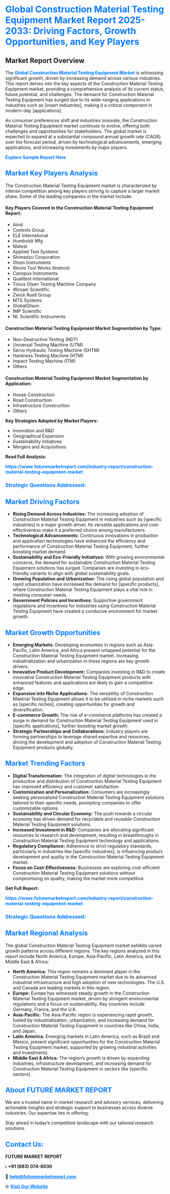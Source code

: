 <h1 style="color: #007BFF;">Global Construction Material Testing Equipment Market Report 2025-2033: Driving Factors, Growth Opportunities, and Key Players</h1>

<section id="overview">
<h2>Market Report Overview</h2>
<p>The <a href="https://www.futuremarketreport.com/industry-report/construction-material-testing-equipment-market" style="color: #007BFF; text-decoration: none;"><strong>Global Construction Material Testing Equipment Market</strong></a> is witnessing significant growth, driven by increasing demand across various industries. This report delves into the key aspects of the Construction Material Testing Equipment market, providing a comprehensive analysis of its current status, future potential, and challenges. The demand for Construction Material Testing Equipment has surged due to its wide-ranging applications in industries such as [insert industries], making it a critical component in modern-day [applications].</p>
<p>As consumer preferences shift and industries innovate, the Construction Material Testing Equipment market continues to evolve, offering both challenges and opportunities for stakeholders. The global market is expected to expand at a substantial compound annual growth rate (CAGR) over the forecast period, driven by technological advancements, emerging applications, and increasing investments by major players.</p>
</section>

<section id="overview">
<p><a href="https://www.futuremarketreport.com/request-sample/reportId=51163" style="color: #007BFF; text-decoration: none;"><strong>Explore Sample Report Here</strong></a></p>
</section>

<section id="key-players">
<h2 style="color: #007BFF;">Market Key Players Analysis</h2>
<p>The Construction Material Testing Equipment market is characterized by intense competition among key players striving to capture a larger market share. Some of the leading companies in the market include:</p>
<h4>Key Players Covered in the Construction Material Testing Equipment Report:</h4>
<ul><li>Aimil</li><li>Controls Group</li><li>ELE International</li><li>Humboldt Mfg</li><li>Matest</li><li>Applied Test Systems</li><li>Shimadzu Corporation</li><li>Olson Instruments</li><li>Illinois Tool Works (Instron)</li><li>Canopus Instruments</li><li>Qualitest International</li><li>Tinius Olsen Testing Machine Company</li><li>Wirsam Scientific</li><li>Zwick Roell Group</li><li>MTS Systems</li><li>GlobalGilson</li><li>IMP Scientific</li><li>NL Scientific Instruments</li></ul>
<h4>Construction Material Testing Equipment Market Segmentation by Type:</h4>
<ul><li>Non-Destructive Testing (NDT)</li><li>Universal Testing Machine (UTM)</li><li>Servo Hydraulic Testing Machine (SHTM)</li><li>Hardness Testing Machine (HTM)</li><li>Impact Testing Machine (ITM)</li><li>Others</li></ul>

<h4>Construction Material Testing Equipment Market Segmentation by Application:</h4>
<ul><li>House Construction</li><li>Road Construction</li><li>Infrastructure Construction</li><li>Others</li></ul>
<p><strong>Key Strategies Adopted by Market Players:</strong></p>
<ul>
<li>Innovation and R&D</li>
<li>Geographical Expansion</li>
<li>Sustainability Initiatives</li>
<li>Mergers and Acquisitions</li>
</ul>
</section>

<section>
<p><strong>Read Full Analysis: </strong></p><a href="https://www.futuremarketreport.com/industry-report/construction-material-testing-equipment-market" style="color: #007BFF; text-decoration: none;"><strong>https://www.futuremarketreport.com/industry-report/construction-material-testing-equipment-market</strong></a>
<h3 style="color: #007BFF;">Strategic Questions Addressed:</h3>
</section>

<section id="driving-factors">
<h2 style="color: #007BFF;">Market Driving Factors</h2>
<ul>
<li><strong>Rising Demand Across Industries:</strong> The increasing adoption of Construction Material Testing Equipment in industries such as [specific industries] is a major growth driver. Its versatile applications and cost-effectiveness make it a preferred choice among manufacturers.</li>
<li><strong>Technological Advancements:</strong> Continuous innovations in production and application technologies have enhanced the efficiency and performance of Construction Material Testing Equipment, further boosting market demand.</li>
<li><strong>Sustainability and Eco-Friendly Initiatives:</strong> With growing environmental concerns, the demand for sustainable Construction Material Testing Equipment solutions has surged. Companies are investing in eco-friendly variants to align with global sustainability goals.</li>
<li><strong>Growing Population and Urbanization:</strong> The rising global population and rapid urbanization have increased the demand for [specific products], where Construction Material Testing Equipment plays a vital role in meeting consumer needs.</li>
<li><strong>Government Policies and Incentives:</strong> Supportive government regulations and incentives for industries using Construction Material Testing Equipment have created a conducive environment for market growth.</li>
</ul>
</section>

<section id="growth-opportunities">
<h2 style="color: #007BFF;">Market Growth Opportunities</h2>
<ul>
<li><strong>Emerging Markets:</strong> Developing economies in regions such as Asia-Pacific, Latin America, and Africa present untapped potential for the Construction Material Testing Equipment market. Increasing industrialization and urbanization in these regions are key growth drivers.</li>
<li><strong>Innovative Product Development:</strong> Companies investing in R&D to create innovative Construction Material Testing Equipment products with enhanced features and applications are likely to gain a competitive edge.</li>
<li><strong>Expansion into Niche Applications:</strong> The versatility of Construction Material Testing Equipment allows it to be utilized in niche markets such as [specific niches], creating opportunities for growth and diversification.</li>
<li><strong>E-commerce Growth:</strong> The rise of e-commerce platforms has created a surge in demand for Construction Material Testing Equipment used in [specific applications], further boosting market growth.</li>
<li><strong>Strategic Partnerships and Collaborations:</strong> Industry players are forming partnerships to leverage shared expertise and resources, driving the development and adoption of Construction Material Testing Equipment products globally.</li>
</ul>
</section>

<section id="trending-factors">
<h2 style="color: #007BFF;">Market Trending Factors</h2>
<ul>
<li><strong>Digital Transformation:</strong> The integration of digital technologies in the production and distribution of Construction Material Testing Equipment has improved efficiency and customer satisfaction.</li>
<li><strong>Customization and Personalization:</strong> Consumers are increasingly seeking personalized Construction Material Testing Equipment solutions tailored to their specific needs, prompting companies to offer customizable options.</li>
<li><strong>Sustainability and Circular Economy:</strong> The push towards a circular economy has driven demand for recyclable and reusable Construction Material Testing Equipment solutions.</li>
<li><strong>Increased Investment in R&D:</strong> Companies are allocating significant resources to research and development, resulting in breakthroughs in Construction Material Testing Equipment technology and applications.</li>
<li><strong>Regulatory Compliance:</strong> Adherence to strict regulatory standards, particularly in industries like [specific industries], is influencing product development and quality in the Construction Material Testing Equipment market.</li>
<li><strong>Focus on Cost-Effectiveness:</strong> Businesses are exploring cost-efficient Construction Material Testing Equipment solutions without compromising on quality, making the market more competitive.</li>
</ul>
</section>

<section>
<p><strong>Get Full Report: </strong></p><a href="https://www.futuremarketreport.com/industry-report/construction-material-testing-equipment-market" style="color: #007BFF; text-decoration: none;"><strong>https://www.futuremarketreport.com/industry-report/construction-material-testing-equipment-market</strong></a>
<h3 style="color: #007BFF;">Strategic Questions Addressed:</h3>
</section>


<section id="regional-analysis">
<h2 style="color: #007BFF;">Market Regional Analysis</h2>
<p>The global Construction Material Testing Equipment market exhibits varied growth patterns across different regions. The key regions analyzed in this report include North America, Europe, Asia-Pacific, Latin America, and the Middle East & Africa:</p>
<ul>
<li><strong>North America:</strong> This region remains a dominant player in the Construction Material Testing Equipment market due to its advanced industrial infrastructure and high adoption of new technologies. The U.S. and Canada are leading markets in this region.</li>
<li><strong>Europe:</strong> Europe has witnessed steady growth in the Construction Material Testing Equipment market, driven by stringent environmental regulations and a focus on sustainability. Key countries include Germany, France, and the U.K.</li>
<li><strong>Asia-Pacific:</strong> The Asia-Pacific region is experiencing rapid growth, fueled by industrialization, urbanization, and increasing demand for Construction Material Testing Equipment in countries like China, India, and Japan.</li>
<li><strong>Latin America:</strong> Emerging markets in Latin America, such as Brazil and Mexico, present significant opportunities for the Construction Material Testing Equipment market, supported by growing industrial activities and investments.</li>
<li><strong>Middle East & Africa:</strong> The region’s growth is driven by expanding industries, infrastructure development, and increasing demand for Construction Material Testing Equipment in sectors like [specific sectors].</li>
</ul>
</section>

<footer>
<h2 style="color: #007BFF;">About FUTURE MARKET REPORT</h2>
<p>We are a trusted name in market research and advisory services, delivering actionable insights and strategic support to businesses across diverse industries. Our expertise lies in offering:</p>

<p>Stay ahead in today’s competitive landscape with our tailored research solutions.</p>

<h2 style="color: #007BFF;">Contact Us:</h2>
<p><strong>FUTURE MARKET REPORT</strong></p>
<p>📞 <strong>+91 (883) 074-8030</strong></p>
<p>📧 <strong><a href="mailto:help@futuremarketreport.com" style="color: #007BFF;">help@futuremarketreport.com</a></strong></p>
<p>🌐 <strong><a href="https://www.futuremarketreport.com/" style="color: #007BFF;">Visit Our Website</a></strong></p>
</footer>